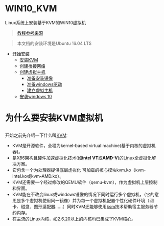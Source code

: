# WIN10_KVM
Linux系统上安装基于KVM的WIN10虚拟机
> [教程参考来源](https://tommy.net.cn/2017/01/06/install-windows-under-ubuntu-and-kvm/)

> 本文档的安装环境是Ubuntu 16.04 LTS

* [开始安装](#1)
    * [安装KVM](#2)
    * [创建桥接网络](#3)
    * [创建虚拟主机](#4)
        * [准备安装镜像](#4.1)
        * [准备windows驱动](#4.2)
        * [建立虚拟主机](#4.3)
    * [安装windows 10](#5)

# <p id="1">为什么要安装KVM虚拟机</p>

开始之前先介绍一下什么叫[KVM](https://zh.wikipedia.org/wiki/%E5%9F%BA%E4%BA%8E%E5%86%85%E6%A0%B8%E7%9A%84%E8%99%9A%E6%8B%9F%E6%9C%BA):
+ KVM是开源软件，全程为kernel-based virtual machine(基于内核的虚拟机器)。
+ 是X86架构且硬件加速虚拟化技术(如**intel VT**或**AMD-V**)的Linux全虚拟化解决方案。
+ 它包含一个为处理器提供底层虚拟化 可加载的核心模块kvm.ko（kvm-intel.ko或kvm-AMD.ko）。
+ KVM还需要一个经过修改的QEMU软件（qemu-kvm），作为虚拟机上层控制和界面。
+ KVM能在不改变linux或windows镜像的情况下同时运行多个虚拟机，（它的意思是多个虚拟机使用同一镜像）并为每一个虚拟机配置个性化硬件环境（网卡、磁盘、图形适配器……）同时KVM还能够使用[ksm](https://en.wikipedia.org/wiki/Kernel_same-page_merging)技术帮助宿主服务器节约内存。
+ 在主流的Linux内核，如2.6.20以上的内核均已集成了KVM核心。


